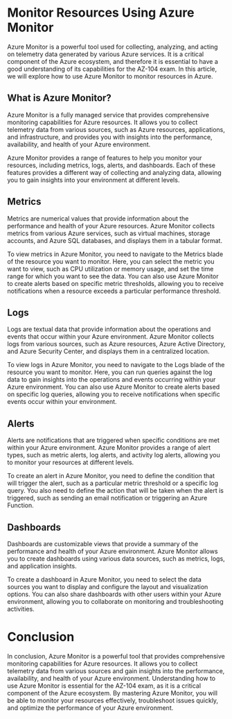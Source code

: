 # Monitor Resources Using Azure Monitor

Azure Monitor is a powerful tool used for collecting, analyzing, and acting on telemetry data generated by various Azure services. It is a critical component of the Azure ecosystem, and therefore it is essential to have a good understanding of its capabilities for the AZ-104 exam. In this article, we will explore how to use Azure Monitor to monitor resources in Azure.

## What is Azure Monitor?

Azure Monitor is a fully managed service that provides comprehensive monitoring capabilities for Azure resources. It allows you to collect telemetry data from various sources, such as Azure resources, applications, and infrastructure, and provides you with insights into the performance, availability, and health of your Azure environment.

Azure Monitor provides a range of features to help you monitor your resources, including metrics, logs, alerts, and dashboards. Each of these features provides a different way of collecting and analyzing data, allowing you to gain insights into your environment at different levels.

## Metrics

Metrics are numerical values that provide information about the performance and health of your Azure resources. Azure Monitor collects metrics from various Azure services, such as virtual machines, storage accounts, and Azure SQL databases, and displays them in a tabular format.

To view metrics in Azure Monitor, you need to navigate to the Metrics blade of the resource you want to monitor. Here, you can select the metric you want to view, such as CPU utilization or memory usage, and set the time range for which you want to see the data. You can also use Azure Monitor to create alerts based on specific metric thresholds, allowing you to receive notifications when a resource exceeds a particular performance threshold.

## Logs

Logs are textual data that provide information about the operations and events that occur within your Azure environment. Azure Monitor collects logs from various sources, such as Azure resources, Azure Active Directory, and Azure Security Center, and displays them in a centralized location.

To view logs in Azure Monitor, you need to navigate to the Logs blade of the resource you want to monitor. Here, you can run queries against the log data to gain insights into the operations and events occurring within your Azure environment. You can also use Azure Monitor to create alerts based on specific log queries, allowing you to receive notifications when specific events occur within your environment.

## Alerts

Alerts are notifications that are triggered when specific conditions are met within your Azure environment. Azure Monitor provides a range of alert types, such as metric alerts, log alerts, and activity log alerts, allowing you to monitor your resources at different levels.

To create an alert in Azure Monitor, you need to define the condition that will trigger the alert, such as a particular metric threshold or a specific log query. You also need to define the action that will be taken when the alert is triggered, such as sending an email notification or triggering an Azure Function.

## Dashboards

Dashboards are customizable views that provide a summary of the performance and health of your Azure environment. Azure Monitor allows you to create dashboards using various data sources, such as metrics, logs, and application insights.

To create a dashboard in Azure Monitor, you need to select the data sources you want to display and configure the layout and visualization options. You can also share dashboards with other users within your Azure environment, allowing you to collaborate on monitoring and troubleshooting activities.

# Conclusion

In conclusion, Azure Monitor is a powerful tool that provides comprehensive monitoring capabilities for Azure resources. It allows you to collect telemetry data from various sources and gain insights into the performance, availability, and health of your Azure environment. Understanding how to use Azure Monitor is essential for the AZ-104 exam, as it is a critical component of the Azure ecosystem. By mastering Azure Monitor, you will be able to monitor your resources effectively, troubleshoot issues quickly, and optimize the performance of your Azure environment.